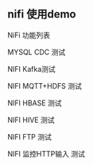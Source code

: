 ## nifi 使用demo

NiFi 功能列表  

MYSQL CDC 测试

NIFI Kafka测试

NIFI MQTT+HDFS  测试

NIFI HBASE 测试

NIFI HIVE 测试

NIFI FTP 测试

NIFI 监控HTTP输入 测试 
